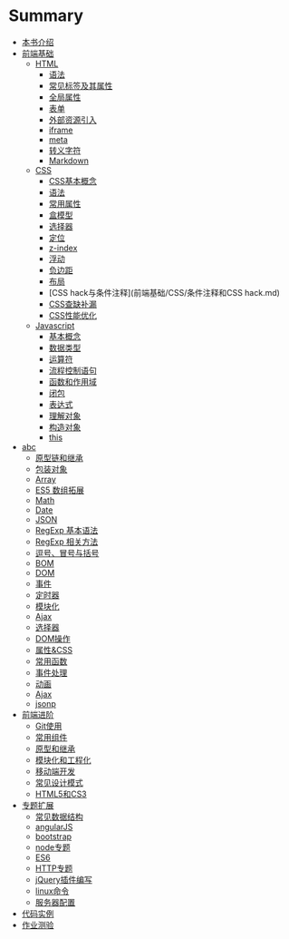 # Summary

* [本书介绍](README.md)
* [前端基础](前端基础/README.md)
	* [HTML](前端基础/HTML/README.md)
		* [语法](前端基础/HTML/语法.md)
		* [常见标签及其属性](前端基础/HTML/标签及属性.md)
		* [全局属性](前端基础/HTML/全局属性.md)
		* [表单](前端基础/HTML/表单.md)
		* [外部资源引入](前端基础/HTML/外部资源.md)
		* [iframe](前端基础/HTML/iframe.md)
		* [meta](前端基础/HTML/meta.md)
		* [转义字符](http://tool.oschina.net/commons?type=2)
		* [Markdown](http://wowubuntu.com/markdown/)
	* [CSS](前端基础/CSS/README.md)
		* [CSS基本概念](前端基础/CSS/css.md)
		* [语法](前端基础/CSS/语法.md)
		* [常用属性](前端基础/CSS/常用属性.md)
		* [盒模型](前端基础/CSS/盒模型.md)
		* [选择器](前端基础/CSS/CSS选择器.md)
		* [定位](前端基础/CSS/定位.md)
		* [z-index](http://www.cnblogs.com/dolphinX/p/3262469.html)
		* [浮动](前端基础/CSS/浮动.md)
		* [负边距](前端基础/CSS/负边距.md)
		* [布局](前端基础/CSS/布局.md)
		* [CSS hack与条件注释](前端基础/CSS/条件注释和CSS hack.md)
		* [CSS查缺补漏](前端基础/CSS/css查缺补漏.md)
		* [CSS性能优化](前端基础/CSS/CSS性能优化.md)
	* [Javascript](前端基础/Javascript/README.md)
		* [基本概念](前端基础/Javascript/基础概念.md)
		* [数据类型](前端基础/Javascript/数据类型.md)
		* [运算符](前端基础/Javascript/运算符.md)
		* [流程控制语句](前端基础/Javascript/语句.md)
		* [函数和作用域](前端基础/Javascript/函数和作用域.md)
		* [闭包](前端基础/Javascript/闭包.md)
		* [表达式](前端基础/Javascript/表达式.md)
		* [理解对象](前端基础/Javascript/理解对象.md)
		* [构造对象](前端基础/Javascript/构造对象.md)
		* [this](前端基础/Javascript/this.md)
* [abc](前端基础/Jquery/README.md)
	* [原型链和继承](前端基础/Javascript/原型链和继承.md)
	* [包装对象](前端基础/Javascript/包装对象.md)
	* [Array](前端基础/Javascript/数组.md)
	* [ES5 数组拓展](前端基础/Javascript/es5array.md)
	* [Math](前端基础/Javascript/math.md)
	* [Date](前端基础/Javascript/date.md)
	* [JSON](前端基础/Javascript/json.md)
	* [RegExp 基本语法](前端基础/Javascript/正则基本语法.md)
	* [RegExp 相关方法](前端基础/Javascript/正则相关方法.md)
	* [逗号、冒号与括号](前端基础/Javascript/逗号、冒号与括号.md)
	* [BOM](前端基础/Javascript/bom.md)
	* [DOM](前端基础/Javascript/dom.md)
	* [事件](前端基础/Javascript/event.md)
	* [定时器](前端基础/Javascript/定时器.md)
	* [模块化](前端基础/Javascript/模块化.md)
	* [Ajax](前端基础/Javascript/ajax.md)
	* [选择器](前端基础/Jquery/获取元素.md)
	* [DOM操作](前端基础/Jquery/DOM操作.md)
	* [属性&CSS](前端基础/Jquery/属性&CSS.md)
	* [常用函数](前端基础/Jquery/核心方法.md)
	* [事件处理](前端基础/Jquery/事件.md)
	* [动画](前端基础/Jquery/动画.md)
	* [Ajax](前端基础/Jquery/ajax.md)
	* [jsonp](前端基础/Jquery/jsonp.md)
* [前端进阶](前端进阶/README.md)
	* [Git使用]()
	* [常用组件]()
	* [原型和继承]()
	* [模块化和工程化]()
	* [移动端开发]()
	* [常见设计模式]()
	* [HTML5和CS3]()
* [专题扩展](知识扩展/README.md)
	* [常见数据结构]()
	* [angularJS]()
	* [bootstrap]()
	* [node专题]()
	* [ES6]()
	* [HTTP专题]()
	* [jQuery插件编写]()
	* [linux命令]()
	* [服务器配置]()
* [代码实例](代码实例/README.md)
* [作业测验](作业测验/README.md)


